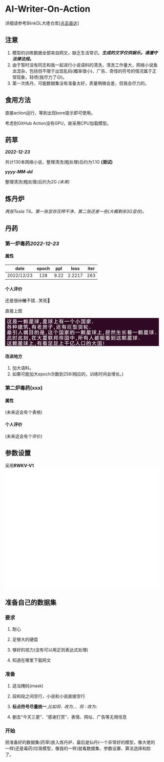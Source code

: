 # AI-Writer-On-Action
详细请参考BlinkDL大佬仓库[[点击直达]](https://github.com/BlinkDL/AI-Writer/)

## 注意
1. 模型的训练数据全部来自网文，缺乏生活常识。***生成的文字仅供娱乐。请遵守法律法规。***
2. 由于暂时没有同志和我一起进行小说语料的清洗，清洗工作量大，网络小说鱼龙混杂，包括但不限于出现乱码(概率很小)、广告、奇怪的符号的情况属于正常现象，轻喷(我尽力了:disappointed_relieved:)。
3. 第一次炼丹，可能数据集没有准备太好，质量稍微会差，但我会尽力的。

## 食用方法
直接action运行，等到出现bore提示即可使用。

考虑到GitHub Action没有GPU，故采用CPU加载模型。

## 药草
***2022-12-23***

共计130本网络小说，整理清洗(粗处理)后约为1.1G
**(测试)**

***yyyy-MM-dd***

整理清洗(粗处理)后约为2G *(未来)*

## 炼丹炉
*两张Tesla T4。第一张显存压榨干净，第二张还差一些(大概剩余3G显存)。*

## 丹药
### 第一炉毒药*2022-12-23*
#### 属性

| **date**   | **epoch** | **ppl** | **loss** | **iter** |
|:----------:|:---------:|:-------:|:--------:|:--------:|
| 2022/12/23 | 128       | 9.22    | 2.2217   | 263      |

#### 个人评价
还是很~~沙雕~~不错...笑死:rofl:

直接上图

![trained-epoch128-1-16](./assets/trained-epoch128-1-16.png)

#### 改进地方

1. 加大语料。
2. 如果可能加大epoch次数到256(相应的，训练时间会增长。)

### 第二炉毒药(xxx)

#### 属性
(未来这会有个表格)

#### 个人评价
(未来这会有个评价)

## 参数设置
采用**RWKV-V1**
![参数设置](./assets/param.svg)

## 准备自己的数据集
### 要求
1. 耐心

2. 足够大的硬盘

3. 够好的视力(没有可以用正则表达式处理)

4. 知道在哪里下载网文

### 准备
1. 适当掩码(mask)

2. 段和段之间空行，小说和小说直接空行

3. **标点符号尽量统一**,*比如将`，`改为`,`、将`：`改为`:`*

4. 删去“今天三更”、“感谢打赏”、表情、网址、广告等无用信息

### 开始
把准备好的数据集(药草)放入炼丹炉，最后是仙丹(一个非常好的模型，像大佬的一样)还是毒药(垃圾模型，像我的一样)就看数据集、参数设置、算法选择和脸了。